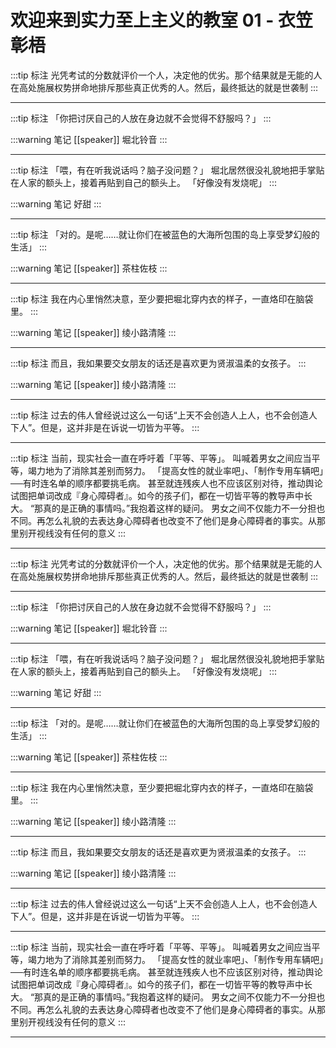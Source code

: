 # 欢迎来到实力至上主义的教室 01 - 衣笠彰梧

:::tip 标注
光凭考试的分数就评价一个人，决定他的优劣。那个结果就是无能的人在高处施展权势拼命地排斥那些真正优秀的人。然后，最终抵达的就是世袭制
:::

---

:::tip 标注
「你把讨厌自己的人放在身边就不会觉得不舒服吗？」
:::

:::warning 笔记
[[speaker]] 堀北铃音
:::

---

:::tip 标注
「喂，有在听我说话吗？脑子没问题？」
堀北居然很没礼貌地把手掌贴在人家的额头上，接着再贴到自己的额头上。
「好像没有发烧呢」
:::

:::warning 笔记
好甜
:::

---

:::tip 标注
「对的。是呢……就让你们在被蓝色的大海所包围的岛上享受梦幻般的生活」
:::

:::warning 笔记
[[speaker]] 茶柱佐枝
:::

---

:::tip 标注
我在内心里悄然决意，至少要把堀北穿内衣的样子，一直烙印在脑袋里。
:::

:::warning 笔记
[[speaker]] 绫小路清隆
:::

---

:::tip 标注
而且，我如果要交女朋友的话还是喜欢更为贤淑温柔的女孩子。
:::

:::warning 笔记
[[speaker]] 绫小路清隆
:::

---

:::tip 标注
过去的伟人曾经说过这么一句话“上天不会创造人上人，也不会创造人下人”。但是，这并非是在诉说一切皆为平等。
:::

---

:::tip 标注
当前，现实社会一直在呼吁着「平等、平等」。
叫喊着男女之间应当平等，竭力地为了消除其差别而努力。
「提高女性的就业率吧」、「制作专用车辆吧」──有时连名单的顺序都要挑毛病。
甚至就连残疾人也不应该区别对待，推动舆论试图把单词改成『身心障碍者』。如今的孩子们，都在一切皆平等的教导声中长大。
“那真的是正确的事情吗。”我抱着这样的疑问。
男女之间不仅能力不一分担也不同。再怎么礼貌的去表达身心障碍者也改变不了他们是身心障碍者的事实。从那里别开视线没有任何的意义
:::

---

:::tip 标注
光凭考试的分数就评价一个人，决定他的优劣。那个结果就是无能的人在高处施展权势拼命地排斥那些真正优秀的人。然后，最终抵达的就是世袭制
:::

---

:::tip 标注
「你把讨厌自己的人放在身边就不会觉得不舒服吗？」
:::

:::warning 笔记
[[speaker]] 堀北铃音
:::

---

:::tip 标注
「喂，有在听我说话吗？脑子没问题？」
堀北居然很没礼貌地把手掌贴在人家的额头上，接着再贴到自己的额头上。
「好像没有发烧呢」
:::

:::warning 笔记
好甜
:::

---

:::tip 标注
「对的。是呢……就让你们在被蓝色的大海所包围的岛上享受梦幻般的生活」
:::

:::warning 笔记
[[speaker]] 茶柱佐枝
:::

---

:::tip 标注
我在内心里悄然决意，至少要把堀北穿内衣的样子，一直烙印在脑袋里。
:::

:::warning 笔记
[[speaker]] 绫小路清隆
:::

---

:::tip 标注
而且，我如果要交女朋友的话还是喜欢更为贤淑温柔的女孩子。
:::

:::warning 笔记
[[speaker]] 绫小路清隆
:::

---

:::tip 标注
过去的伟人曾经说过这么一句话“上天不会创造人上人，也不会创造人下人”。但是，这并非是在诉说一切皆为平等。
:::

---

:::tip 标注
当前，现实社会一直在呼吁着「平等、平等」。
叫喊着男女之间应当平等，竭力地为了消除其差别而努力。
「提高女性的就业率吧」、「制作专用车辆吧」──有时连名单的顺序都要挑毛病。
甚至就连残疾人也不应该区别对待，推动舆论试图把单词改成『身心障碍者』。如今的孩子们，都在一切皆平等的教导声中长大。
“那真的是正确的事情吗。”我抱着这样的疑问。
男女之间不仅能力不一分担也不同。再怎么礼貌的去表达身心障碍者也改变不了他们是身心障碍者的事实。从那里别开视线没有任何的意义
:::

---

